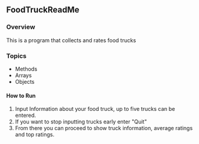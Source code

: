 ## FoodTruckReadMe

### Overview

This is a program that collects and rates food trucks

### Topics
* Methods
* Arrays
* Objects

#### How to Run

1. Input Information about your food truck, up to five trucks can be entered.
2. If you want to stop inputting trucks early enter "Quit"
3. From there you can proceed to show truck information, average ratings and top ratings.
